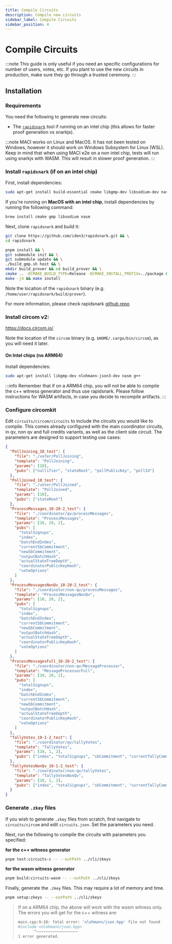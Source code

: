 ```yaml
---
title: Compile Circuits
description: Compile new circuits
sidebar_label: Compile Circuits
sidebar_position: 4
---
```


# Compile Circuits

:::note
This guide is only useful if you need an specific configurations for number of users, votes, etc. If you plant to use the new circuits in production, make sure they go through a trusted ceremony.
:::

## Installation

### Requirements

You need the following to generate new circuits:

- The [`rapidsnark`](https://github.com/iden3/rapidsnark) tool if running on an intel chip (this allows for faster proof generation vs snarkjs).

:::note
MACI works on Linux and MacOS. It has not been tested on Windows, however it should work on Windows Subsystem for Linux (WSL). Keep in mind that when using MACI e2e on a non intel chip, tests will run using snarkjs with WASM. This will result in slower proof generation.
:::

### Install `rapidsnark` (if on an intel chip)

First, install dependencies:

```bash
sudo apt-get install build-essential cmake libgmp-dev libsodium-dev nasm curl m4
```

If you're running on **MacOS with an intel chip**, install dependencies by running the following command:

```bash
brew install cmake gmp libsodium nasm
```

Next, clone `rapidsnark` and build it:

```bash
git clone https://github.com/iden3/rapidsnark.git && \
cd rapidsnark

pnpm install && \
git submodule init && \
git submodule update && \
./build_gmp.sh host && \
mkdir build_prover && cd build_prover && \
cmake .. -DCMAKE_BUILD_TYPE=Release -DCMAKE_INSTALL_PREFIX=../package && \
make -j4 && make install
```

Note the location of the `rapidsnark` binary (e.g.
`/home/user/rapidsnark/build/prover`).

For more information, please check rapidsnark [github repo](https://github.com/iden3/rapidsnark)

### Install circom v2:

https://docs.circom.io/

Note the location of the `circom` binary (e.g. `$HOME/.cargo/bin/circom`), as you will need it later.

#### On Intel chips (no ARM64)

Install dependencies:

```bash
sudo apt-get install libgmp-dev nlohmann-json3-dev nasm g++
```

:::info
Remember that if on a ARM64 chip, you will not be able to compile the c++ witness generator and thus use rapidsnark. Please follow instructions for WASM artifacts, in case you decide to recompile artifacts.
:::

### Configure circomkit

Edit `circuits/circom/circuits` to include the circuits you would like to compile. This comes already configured with the main coordinator circuits, in qv, non qv and full credits variants, as well as the client side circuit. The parameters are designed to support testing use cases:

```json
{
  "PollJoining_10_test": {
    "file": "./voter/PollJoining",
    "template": "PollJoining",
    "params": [10],
    "pubs": ["nullifier", "stateRoot", "pollPublicKey", "pollId"]
  },
  "PollJoined_10_test": {
    "file": "./voter/PollJoined",
    "template": "PollJoined",
    "params": [10],
    "pubs": ["stateRoot"]
  },
  "ProcessMessages_10-20-2_test": {
    "file": "./coordinator/qv/processMessages",
    "template": "ProcessMessages",
    "params": [10, 20, 2],
    "pubs": [
      "totalSignups",
      "index",
      "batchEndIndex",
      "currentSbCommitment",
      "newSbCommitment",
      "outputBatchHash",
      "actualStateTreeDepth",
      "coordinatorPublicKeyHash",
      "voteOptions"
    ]
  },
  "ProcessMessagesNonQv_10-20-2_test": {
    "file": "./coordinator/non-qv/processMessages",
    "template": "ProcessMessagesNonQv",
    "params": [10, 20, 2],
    "pubs": [
      "totalSignups",
      "index",
      "batchEndIndex",
      "currentSbCommitment",
      "newSbCommitment",
      "outputBatchHash",
      "actualStateTreeDepth",
      "coordinatorPublicKeyHash",
      "voteOptions"
    ]
  },
  "ProcessMessagesFull_10-20-2_test": {
    "file": "./coordinator/non-qv/MessageProcessor",
    "template": "MessageProcessorFull",
    "params": [10, 20, 2],
    "pubs": [
      "totalSignups",
      "index",
      "batchEndIndex",
      "currentSbCommitment",
      "newSbCommitment",
      "outputBatchHash",
      "actualStateTreeDepth",
      "coordinatorPublicKeyHash",
      "voteOptions"
    ]
  },
  "TallyVotes_10-1-2_test": {
    "file": "./coordinator/qv/tallyVotes",
    "template": "TallyVotes",
    "params": [10, 1, 2],
    "pubs": ["index", "totalSignups", "sbCommitment", "currentTallyCommitment", "newTallyCommitment"]
  },
  "TallyVotesNonQv_10-1-2_test": {
    "file": "./coordinator/non-qv/tallyVotes",
    "template": "TallyVotesNonQv",
    "params": [10, 1, 2],
    "pubs": ["index", "totalSignups", "sbCommitment", "currentTallyCommitment", "newTallyCommitment"]
  }
}
```

### Generate `.zkey` files

If you wish to generate `.zkey` files from scratch, first navigate to `circuits/circom`
and edit `circuits.json`. Set the parameters you need.

Next, run the following to compile the circuits with parameters you specified:

**for the c++ witness generator**

```bash
pnpm test:circuits-c -- --outPath ../cli/zkeys
```

**for the wasm witness generator**

```bash
pnpm build:circuits-wasm -- --outPath ../cli/zkeys
```

Finally, generate the `.zkey` files. This may require a lot of memory and time.

```bash
pnpm setup:zkeys -- --outPath ../cli/zkeys
```

> If on a ARM64 chip, the above will work with the wasm witness only. The errors you will get for the c++ witness are:
>
> ```bash
> main.cpp:9:10: fatal error: 'nlohmann/json.hpp' file not found
> #include <nlohmann/json.hpp>
>        ^~~~~~~~~~~~~~~~~~~
> 1 error generated.
> ```
